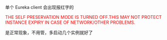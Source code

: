 单个 Eureka client 会出现报红字的

<font style="color:red">THE SELF PRESERVATION MODE IS TURNED OFF.THIS MAY NOT PROTECT INSTANCE EXPIRY IN CASE OF NETWORK/OTHER PROBLEMS.</font>

是正常现象，不用管，多启动几个实例就好了